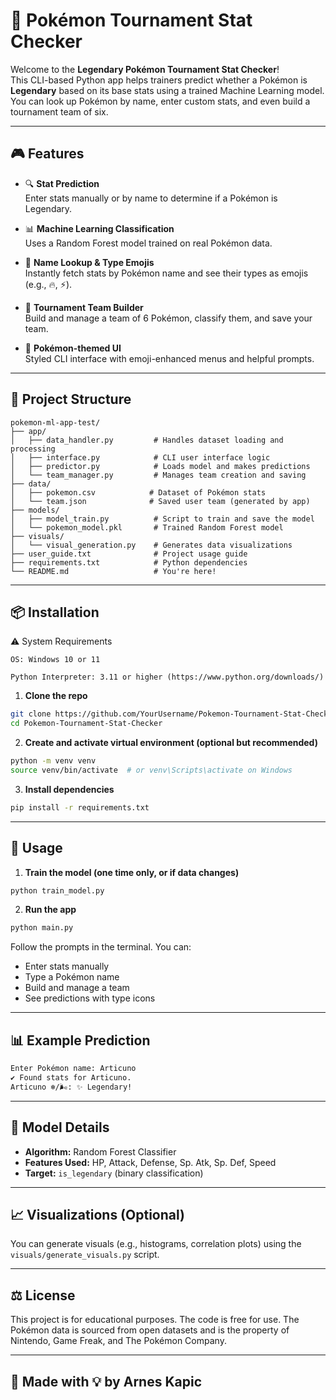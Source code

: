 # 🧠 Pokémon Tournament Stat Checker

Welcome to the **Legendary Pokémon Tournament Stat Checker**!  
This CLI-based Python app helps trainers predict whether a Pokémon is **Legendary** based on its base stats using a trained Machine Learning model. You can look up Pokémon by name, enter custom stats, and even build a tournament team of six.

---

## 🎮 Features

- 🔍 **Stat Prediction**  
  Enter stats manually or by name to determine if a Pokémon is Legendary.

- 📊 **Machine Learning Classification**  
  Uses a Random Forest model trained on real Pokémon data.

- 🧩 **Name Lookup & Type Emojis**  
  Instantly fetch stats by Pokémon name and see their types as emojis (e.g., 🔥, ⚡).

- 🧠 **Tournament Team Builder**  
  Build and manage a team of 6 Pokémon, classify them, and save your team.

- 🎨 **Pokémon-themed UI**  
  Styled CLI interface with emoji-enhanced menus and helpful prompts.

---

## 📁 Project Structure

```
pokemon-ml-app-test/
├── app/
│   ├── data_handler.py         # Handles dataset loading and processing
│   ├── interface.py            # CLI user interface logic
│   ├── predictor.py            # Loads model and makes predictions
│   └── team_manager.py         # Manages team creation and saving
├── data/
│   ├── pokemon.csv            # Dataset of Pokémon stats
│   └── team.json              # Saved user team (generated by app)
├── models/
│   ├── model_train.py          # Script to train and save the model
│   └── pokemon_model.pkl       # Trained Random Forest model
├── visuals/
│   └── visual_generation.py    # Generates data visualizations
├── user_guide.txt              # Project usage guide
├── requirements.txt            # Python dependencies
└── README.md                   # You're here!
```

---

## 📦 Installation

⚠️ System Requirements

    OS: Windows 10 or 11

    Python Interpreter: 3.11 or higher (https://www.python.org/downloads/)


1. **Clone the repo**
```bash
git clone https://github.com/YourUsername/Pokemon-Tournament-Stat-Checker.git
cd Pokemon-Tournament-Stat-Checker
```

2. **Create and activate virtual environment (optional but recommended)**
```bash
python -m venv venv
source venv/bin/activate  # or venv\Scripts\activate on Windows
```

3. **Install dependencies**
```bash
pip install -r requirements.txt
```

---

## 🚀 Usage

1. **Train the model (one time only, or if data changes)**
```bash
python train_model.py
```

2. **Run the app**
```bash
python main.py
```

Follow the prompts in the terminal. You can:
- Enter stats manually
- Type a Pokémon name
- Build and manage a team
- See predictions with type icons

---

## 📊 Example Prediction

```bash
Enter Pokémon name: Articuno
✔ Found stats for Articuno.
Articuno ❄️/🌬️: ✨ Legendary!
```

---

## 🧠 Model Details

- **Algorithm:** Random Forest Classifier
- **Features Used:** HP, Attack, Defense, Sp. Atk, Sp. Def, Speed
- **Target:** `is_legendary` (binary classification)

---

## 📈 Visualizations (Optional)

You can generate visuals (e.g., histograms, correlation plots) using the `visuals/generate_visuals.py` script.

---

## ⚖️ License

This project is for educational purposes. The code is free for use. The Pokémon data is sourced from open datasets and is the property of Nintendo, Game Freak, and The Pokémon Company. 

---

## 🤖 Made with 💡 by Arnes Kapic
